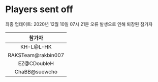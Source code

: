# Players sent off
최종 업데이트: 2020년 12월 10일 07시 21분
오류 발생으로 인해 퇴장된 참가자




| 참가자 |
|:---:|
| KH-L@L-HK |
| RAKSTeam@rakbin007 |
| EZ@CDoubleH |
| ChaBB@suewcho |